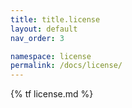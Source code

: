 ```yaml
---
title: title.license
layout: default
nav_order: 3

namespace: license
permalink: /docs/license/
---
```

{% tf license.md %}